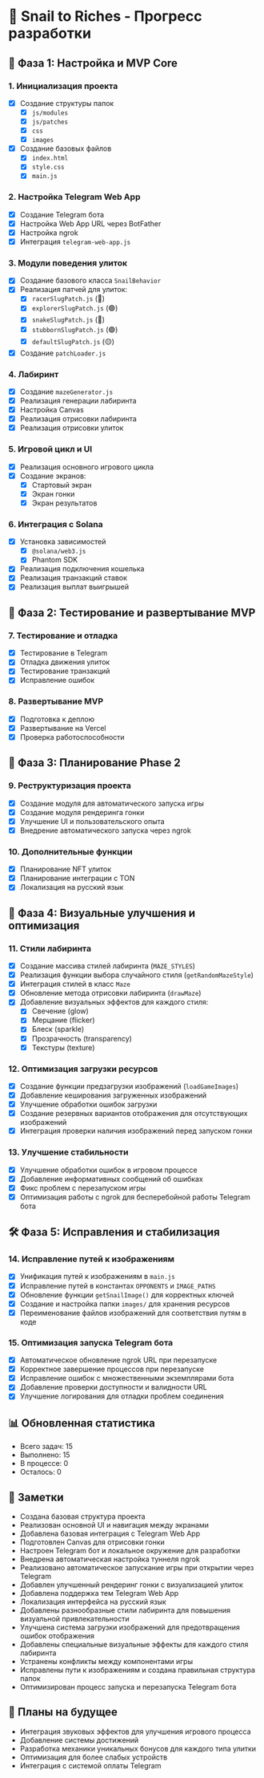 # 🐌 Snail to Riches - Прогресс разработки

## 🎯 Фаза 1: Настройка и MVP Core

### 1. Инициализация проекта
- [x] Создание структуры папок
  - [x] `js/modules`
  - [x] `js/patches`
  - [x] `css`
  - [x] `images`
- [x] Создание базовых файлов
  - [x] `index.html`
  - [x] `style.css`
  - [x] `main.js`

### 2. Настройка Telegram Web App
- [x] Создание Telegram бота
- [x] Настройка Web App URL через BotFather
- [x] Настройка ngrok
- [x] Интеграция `telegram-web-app.js`

### 3. Модули поведения улиток
- [x] Создание базового класса `SnailBehavior`
- [x] Реализация патчей для улиток:
  - [x] `racerSlugPatch.js` (🔴)
  - [x] `explorerSlugPatch.js` (🟢)
  - [x] `snakeSlugPatch.js` (🔵)
  - [x] `stubbornSlugPatch.js` (🟣)
  - [x] `defaultSlugPatch.js` (🟡)
- [x] Создание `patchLoader.js`

### 4. Лабиринт
- [x] Создание `mazeGenerator.js`
- [x] Реализация генерации лабиринта
- [x] Настройка Canvas
- [x] Реализация отрисовки лабиринта
- [x] Реализация отрисовки улиток

### 5. Игровой цикл и UI
- [x] Реализация основного игрового цикла
- [x] Создание экранов:
  - [x] Стартовый экран
  - [x] Экран гонки
  - [x] Экран результатов

### 6. Интеграция с Solana
- [x] Установка зависимостей
  - [x] `@solana/web3.js`
  - [x] Phantom SDK
- [x] Реализация подключения кошелька
- [x] Реализация транзакций ставок
- [x] Реализация выплат выигрышей

## 🧪 Фаза 2: Тестирование и развертывание MVP

### 7. Тестирование и отладка
- [x] Тестирование в Telegram
- [x] Отладка движения улиток
- [x] Тестирование транзакций
- [x] Исправление ошибок

### 8. Развертывание MVP
- [x] Подготовка к деплою
- [x] Развертывание на Vercel
- [x] Проверка работоспособности

## 🚀 Фаза 3: Планирование Phase 2

### 9. Реструктуризация проекта
- [x] Создание модуля для автоматического запуска игры
- [x] Создание модуля рендеринга гонки
- [x] Улучшение UI и пользовательского опыта
- [x] Внедрение автоматического запуска через ngrok

### 10. Дополнительные функции
- [x] Планирование NFT улиток
- [x] Планирование интеграции с TON
- [x] Локализация на русский язык

## 🎨 Фаза 4: Визуальные улучшения и оптимизация

### 11. Стили лабиринта
- [x] Создание массива стилей лабиринта (`MAZE_STYLES`)
- [x] Реализация функции выбора случайного стиля (`getRandomMazeStyle`)
- [x] Интеграция стилей в класс `Maze`
- [x] Обновление метода отрисовки лабиринта (`drawMaze`)
- [x] Добавление визуальных эффектов для каждого стиля:
  - [x] Свечение (glow)
  - [x] Мерцание (flicker)
  - [x] Блеск (sparkle)
  - [x] Прозрачность (transparency)
  - [x] Текстуры (texture)

### 12. Оптимизация загрузки ресурсов
- [x] Создание функции предзагрузки изображений (`loadGameImages`)
- [x] Добавление кеширования загруженных изображений
- [x] Улучшение обработки ошибок загрузки
- [x] Создание резервных вариантов отображения для отсутствующих изображений
- [x] Интеграция проверки наличия изображений перед запуском гонки

### 13. Улучшение стабильности
- [x] Улучшение обработки ошибок в игровом процессе
- [x] Добавление информативных сообщений об ошибках
- [x] Фикс проблем с перезапуском игры
- [x] Оптимизация работы с ngrok для бесперебойной работы Telegram бота

## 🛠️ Фаза 5: Исправления и стабилизация

### 14. Исправление путей к изображениям
- [x] Унификация путей к изображениям в `main.js`
- [x] Исправление путей в константах `OPPONENTS` и `IMAGE_PATHS`
- [x] Обновление функции `getSnailImage()` для корректных ключей
- [x] Создание и настройка папки `images/` для хранения ресурсов
- [x] Переименование файлов изображений для соответствия путям в коде

### 15. Оптимизация запуска Telegram бота
- [x] Автоматическое обновление ngrok URL при перезапуске
- [x] Корректное завершение процессов при перезапуске
- [x] Исправление ошибок с множественными экземплярами бота
- [x] Добавление проверки доступности и валидности URL
- [x] Улучшение логирования для отладки проблем соединения

## 📊 Обновленная статистика
- Всего задач: 15
- Выполнено: 15
- В процессе: 0
- Осталось: 0

## 📝 Заметки
- Создана базовая структура проекта
- Реализован основной UI и навигация между экранами
- Добавлена базовая интеграция с Telegram Web App
- Подготовлен Canvas для отрисовки гонки
- Настроен Telegram бот и локальное окружение для разработки
- Внедрена автоматическая настройка туннеля ngrok
- Реализовано автоматическое запускание игры при открытии через Telegram
- Добавлен улучшенный рендеринг гонки с визуализацией улиток
- Добавлена поддержка тем Telegram Web App
- Локализация интерфейса на русский язык
- Добавлены разнообразные стили лабиринта для повышения визуальной привлекательности
- Улучшена система загрузки изображений для предотвращения ошибок отображения
- Добавлены специальные визуальные эффекты для каждого стиля лабиринта
- Устранены конфликты между компонентами игры
- Исправлены пути к изображениям и создана правильная структура папок
- Оптимизирован процесс запуска и перезапуска Telegram бота

## 🔮 Планы на будущее
- Интеграция звуковых эффектов для улучшения игрового процесса
- Добавление системы достижений
- Разработка механики уникальных бонусов для каждого типа улитки
- Оптимизация для более слабых устройств
- Интеграция с системой оплаты Telegram 
